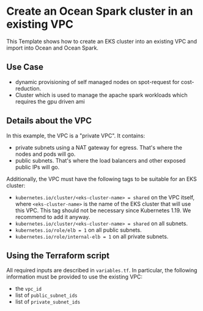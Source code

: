 # Create an Ocean Spark cluster in an existing VPC

This Template shows how to create an EKS cluster into an existing VPC and import into Ocean and Ocean Spark.

## Use Case
* dynamic provisioning of self managed nodes on spot-request for cost-reduction.
* Cluster which is used to manage the apache spark workloads which requires the gpu driven ami

## Details about the VPC

In this example, the VPC is a "private VPC". It contains:
* private subnets using a NAT gateway for egress. That's where the nodes and pods will go.
* public subnets. That's where the load balancers and other exposed public IPs will go.

Additionally, the VPC must have the following tags to be suitable for an EKS cluster:
* `kubernetes.io/cluster/<eks-cluster-name> = shared` on the VPC itself, where `<eks-cluster-name>` is the name of the EKS cluster that will use this VPC. This tag should not be necessary since Kubernetes 1.19. We recommend to add it anyway.
* `kubernetes.io/cluster/<eks-cluster-name> = shared` on all subnets.
* `kubernetes.io/role/elb = 1` on all public subnets.
* `kubernetes.io/role/internal-elb = 1` on all private subnets.

## Using the Terraform script

All required inputs are described in `variables.tf`.
In particular, the following information must be provided to use the existing VPC:
* the `vpc_id`
* list of `public_subnet_ids`
* list of `private_subnet_ids`
